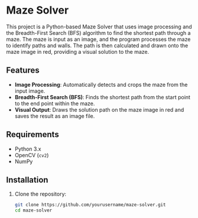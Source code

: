 # Maze Solver

This project is a Python-based Maze Solver that uses image processing and the Breadth-First Search (BFS) algorithm to find the shortest path through a maze. The maze is input as an image, and the program processes the maze to identify paths and walls. The path is then calculated and drawn onto the maze image in red, providing a visual solution to the maze.

## Features

- **Image Processing**: Automatically detects and crops the maze from the input image.
- **Breadth-First Search (BFS)**: Finds the shortest path from the start point to the end point within the maze.
- **Visual Output**: Draws the solution path on the maze image in red and saves the result as an image file.

## Requirements

- Python 3.x
- OpenCV (`cv2`)
- NumPy

## Installation

1. Clone the repository:
   ```bash
   git clone https://github.com/yourusername/maze-solver.git
   cd maze-solver
